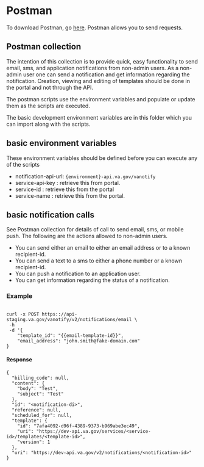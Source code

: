 # Postman

To download Postman, go [here](https://www.postman.com/downloads/). Postman allows you to send requests.

## Postman collection

The intention of this collection is to provide quick, easy functionality to send email, sms, and application notifications from non-admin users. As a non-admin user one can send a notification and get information regarding the notification. Creation, viewing and editing of templates should be done in the portal and not through the API.  

The postman scripts use the environment variables and populate or update them as the scripts are executed.

The basic development environment variables are in this folder which you can import along with the scripts. 

## basic environment variables

These environment variables should be defined before you can execute any of the scripts
- notification-api-url: `{environment}-api.va.gov/vanotify`
- service-api-key : retrieve this from portal. 
- service-id : retrieve this from the portal
- service-name : retrieve this from the portal. 

## basic notification calls

See Postman collection for details of call to send email, sms, or mobile push. The following are the actions allowed to non-admin users. 

- You can send either an email to either an email address or to a known recipient-id.
- You can send a text to a sms to either a phone number or a known recipient-id. 
- You can push a notification to an application user. 
- You can get information regarding the status of a notification.

### Example
`````

curl -x POST https:://api-staging.va.gov/vanotify/v2/notifications/email \
 -h 
 -d '{
    "template_id": "{{email-template-id}}",
    "email_address": "john.smith@fake-domain.com"
}
`````

#### Response
`````
{
  "billing_code": null,
  "content": {
    "body": "Test",
    "subject": "Test"
  },
  "id": "<notification-di>",
  "reference": null,
  "scheduled_for": null,
  "template": {
    "id": "7afa4092-d96f-4389-9373-b969abe3ec49",
    "uri": "https://dev-api.va.gov/services/<service-id>/templates/<template-id>",
    "version": 1
  },
  "uri": "https://dev-api.va.gov/v2/notifications/<notification-id>"
}
`````